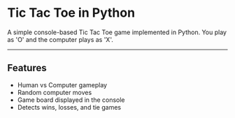 # Tic Tac Toe in Python

A simple console-based Tic Tac Toe game implemented in Python. You play as 'O' and the computer plays as 'X'.

---

## Features

- Human vs Computer gameplay
- Random computer moves
- Game board displayed in the console
- Detects wins, losses, and tie games

